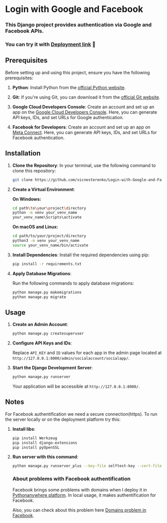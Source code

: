 
# Login with Google and Facebook

### This Django project provides authentication via Google and Facebook APIs. 

### You can try it with [Deployment link](https://vicplace.pythonanywhere.com/) 🐍

## Prerequisites

Before setting up and using this project, ensure you have the following prerequisites:

1. **Python**: Install Python from the [official Python website](https://www.python.org/downloads/).

2. **Git**: If you're using Git, you can download it from the [official Git website](https://git-scm.com/downloads).

3. **Google Cloud Developers Console**: Create an account and set up an app on the [Google Cloud Developers Console](https://console.cloud.google.com/). Here, you can generate API keys, IDs, and set URLs for Google authentication.

4. **Facebook for Developers**: Create an account and set up an app on [Meta Connect](https://developers.facebook.com/). Here, you can generate API keys, IDs, and set URLs for Facebook authentication.

## Installation

1. **Clone the Repository**: In your terminal, use the following command to clone this repository:

   ```bash
   git clone https://github.com/vicnesterenko/Login-with-Google-and-Facebook
   ```

2. **Create a Virtual Environment**:

   **On Windows:**

   ```bash
   cd path\to\your\project\directory
   python -m venv your_venv_name
   your_venv_name\Scripts\activate
   ```

   **On macOS and Linux:**

   ```bash
   cd path/to/your/project/directory
   python3 -m venv your_venv_name
   source your_venv_name/bin/activate
   ```

3. **Install Dependencies**: Install the required dependencies using pip:

   ```bash
   pip install -r requirements.txt
   ```

4. **Apply Database Migrations**:

   Run the following commands to apply database migrations:

   ```bash
   python manage.py makemigrations
   python manage.py migrate
   ```

## Usage

1. **Create an Admin Account**:

   ```bash
   python manage.py createsuperuser
   ```
   
2. **Configure API Keys and IDs**:

   Replace `API_KEY` and `ID` values for each app in the admin page located at `http://127.0.0.1:8000/admin/socialaccount/socialapp/`.

3. **Start the Django Development Server**:

   ```bash
   python manage.py runserver
   ```
   Your application will be accessible at `http://127.0.0.1:8000/`.

## Notes

For Facebook authentification we need a secure connection(https). To run the server locally or on the deployment platform try this:
1. **Install libs**:

   ```bash
   pip install Werkzeug
   pip install django-extensions
   pip install pyOpenSSL
   ```
2. **Run server with this command**:

   ```bash
   python manage.py runserver_plus --key-file selftest-key --cert-file selftest-cert localhost:8000
   ```

   ### About problems with Facebook authentification

   Facebook brings some problems with domains when I deploy it in [Pythonanywhere platform](https://www.pythonanywhere.com/). In local usage, it makes authentification for Facebook.

   Also, you can check about this problem here [Domains problem in Facebook](https://github.com/python-social-auth/social-app-django/issues/163).

